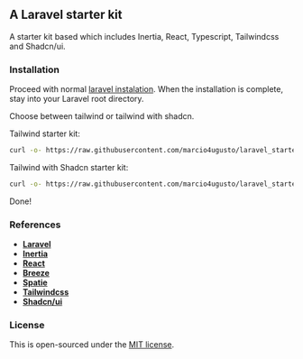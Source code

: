 ## A Laravel starter kit

A starter kit based which includes Inertia, React, Typescript, Tailwindcss and Shadcn/ui.

### Installation

Proceed with normal [laravel instalation](https://laravel.com/docs/11.x/installation). When the installation is complete, stay into your Laravel root directory.

Choose between tailwind or tailwind with shadcn.

Tailwind starter kit:

```bash
curl -o- https://raw.githubusercontent.com/marcio4ugusto/laravel_starter_kit/install_tailwind.sh | bash
```

Tailwind with Shadcn starter kit:

```bash
curl -o- https://raw.githubusercontent.com/marcio4ugusto/laravel_starter_kit/install_full.sh | bash
```

Done!

### References

-   **[Laravel](https://laravel.com/)**
-   **[Inertia](https://inertiajs.com/)**
-   **[React](https://react.dev/)**
-   **[Breeze](https://github.com/laravel/breeze)**
-   **[Spatie](https://spatie.be/)**
-   **[Tailwindcss](https://tailwindcss.com/)**
-   **[Shadcn/ui](https://ui.shadcn.com/)**

### License

This is open-sourced under the [MIT license](https://opensource.org/licenses/MIT).
